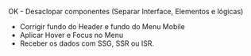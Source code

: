 <!-- A FAZER -->
OK - Desaclopar componentes (Separar Interface, Elementos e lógicas)
 * Corrigir fundo do Header e fundo do Menu Mobile
 * Aplicar Hover e Focus no Menu
 * Receber os dados com SSG, SSR ou ISR.